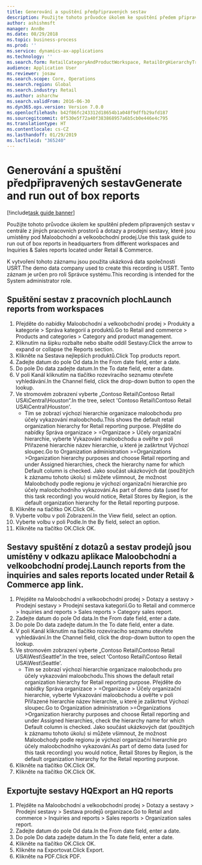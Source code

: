 ```yaml
---
title: Generování a spuštění předpřipravených sestav
description: Použijte tohoto průvodce úkolem ke spuštění předem připravených sestav v centrále z jiných pracovních prostorů a dotazy a prodejní sestavy, které jsou umístěny pod Maloobchodní a velkoobchodní prodej.
author: ashishmsft
manager: AnnBe
ms.date: 08/29/2018
ms.topic: business-process
ms.prod: ''
ms.service: dynamics-ax-applications
ms.technology: ''
ms.search.form: RetailCategoryAndProductWorkspace, RetailOrgHierarchyTreeLookup, SrsReportViewerForm
audience: Application User
ms.reviewer: josaw
ms.search.scope: Core, Operations
ms.search.region: Global
ms.search.industry: Retail
ms.author: asharchw
ms.search.validFrom: 2016-06-30
ms.dyn365.ops.version: Version 7.0.0
ms.openlocfilehash: b42f86fc243312d18654b1a048f9dffb29afd187
ms.sourcegitcommit: 0f530e5f72a40f383868957a6b5cb0e446e4c795
ms.translationtype: HT
ms.contentlocale: cs-CZ
ms.lasthandoff: 01/29/2019
ms.locfileid: "365240"
---
```

# <a name="generate-and-run-out-of-box-reports"></a><span data-ttu-id="55c99-103">Generování a spuštění předpřipravených sestav</span><span class="sxs-lookup"><span data-stu-id="55c99-103">Generate and run out of box reports</span></span>

[!include[task guide banner](../includes/task-guide-banner.md)]

<span data-ttu-id="55c99-104">Použijte tohoto průvodce úkolem ke spuštění předem připravených sestav v centrále z jiných pracovních prostorů a dotazy a prodejní sestavy, které jsou umístěny pod Maloobchodní a velkoobchodní prodej.</span><span class="sxs-lookup"><span data-stu-id="55c99-104">Use this task guide to run out of box reports in headquarters from different workspaces and Inquiries & Sales reports located under Retail & Commerce.</span></span>



<span data-ttu-id="55c99-105">K vytvoření tohoto záznamu jsou použita ukázková data společnosti USRT.</span><span class="sxs-lookup"><span data-stu-id="55c99-105">The demo data company used to create this recording is USRT.</span></span> <span data-ttu-id="55c99-106">Tento záznam je určen pro roli Správce systému.</span><span class="sxs-lookup"><span data-stu-id="55c99-106">This recording is intended for the System administrator role.</span></span>


## <a name="launch-reports-from-workspaces"></a><span data-ttu-id="55c99-107">Spuštění sestav z pracovních ploch</span><span class="sxs-lookup"><span data-stu-id="55c99-107">Launch reports from workspaces</span></span>
1. <span data-ttu-id="55c99-108">Přejděte do nabídky Maloobchodní a velkoobchodní prodej > Produkty a kategorie > Správa kategorií a produktů.</span><span class="sxs-lookup"><span data-stu-id="55c99-108">Go to Retail and commerce > Products and categories > Category and product management.</span></span>
2. <span data-ttu-id="55c99-109">Kliknutím na šipku rozbalte nebo sbalte oddíl Sestavy.</span><span class="sxs-lookup"><span data-stu-id="55c99-109">Click the arrow to expand or collapse the Reports section.</span></span>
3. <span data-ttu-id="55c99-110">Klikněte na Sestava nejlepších produktů.</span><span class="sxs-lookup"><span data-stu-id="55c99-110">Click Top products report.</span></span>
4. <span data-ttu-id="55c99-111">Zadejte datum do pole Od data.</span><span class="sxs-lookup"><span data-stu-id="55c99-111">In the From date field, enter a date.</span></span>
5. <span data-ttu-id="55c99-112">Do pole Do data zadejte datum.</span><span class="sxs-lookup"><span data-stu-id="55c99-112">In the To date field, enter a date.</span></span>
6. <span data-ttu-id="55c99-113">V poli Kanál kliknutím na tlačítko rozevíracího seznamu otevřete vyhledávání.</span><span class="sxs-lookup"><span data-stu-id="55c99-113">In the Channel field, click the drop-down button to open the lookup.</span></span>
7. <span data-ttu-id="55c99-114">Ve stromovém zobrazení vyberte „Contoso Retail\Contoso Retail USA\Central\Houston“.</span><span class="sxs-lookup"><span data-stu-id="55c99-114">In the tree, select 'Contoso Retail\Contoso Retail USA\Central\Houston'.</span></span>
    * <span data-ttu-id="55c99-115">Tím se zobrazí výchozí hierarchie organizace maloobchodu pro účely vykazování maloobchodu.</span><span class="sxs-lookup"><span data-stu-id="55c99-115">This shows the default retail organization hierarchy for Retail reporting purpose.</span></span>   <span data-ttu-id="55c99-116">Přejděte do nabídky Správa organizace > Organizace > Účely organizační hierarchie, vyberte Vykazování maloobchodu a ověřte v poli Přiřazené hierarchie název hierarchie, u které je zaškrtnut Výchozí sloupec.</span><span class="sxs-lookup"><span data-stu-id="55c99-116">Go to Organization administration >Organizations >Organization hierarchy purposes and choose Retail reporting and under Assigned hierarchies, check the hierarchy name for which Default column is checked.</span></span>      <span data-ttu-id="55c99-117">Jako součást ukázkových dat (použitých k záznamu tohoto úkolu) si můžete všimnout, že možnost Maloobchody podle regionu je výchozí organizační hierarchie pro účely maloobchodního vykazování.</span><span class="sxs-lookup"><span data-stu-id="55c99-117">As part of demo data (used for this task recording) you would notice, Retail Stores by Region, is the default organization hierarchy for the Retail reporting purpose.</span></span>     
8. <span data-ttu-id="55c99-118">Klikněte na tlačítko OK.</span><span class="sxs-lookup"><span data-stu-id="55c99-118">Click OK.</span></span>
9. <span data-ttu-id="55c99-119">Vyberte volbu v poli Zobrazení.</span><span class="sxs-lookup"><span data-stu-id="55c99-119">In the View field, select an option.</span></span>
10. <span data-ttu-id="55c99-120">Vyberte volbu v poli Podle.</span><span class="sxs-lookup"><span data-stu-id="55c99-120">In the By field, select an option.</span></span>
11. <span data-ttu-id="55c99-121">Klikněte na tlačítko OK.</span><span class="sxs-lookup"><span data-stu-id="55c99-121">Click OK.</span></span>

## <a name="launch-reports-from-the-inquiries-and-sales-reports-located-under-retail--commerce-app-link"></a><span data-ttu-id="55c99-122">Sestavy spuštění z dotazů a sestav prodejů jsou umístěny v odkazu aplikace Maloobchodní a velkoobchodní prodej.</span><span class="sxs-lookup"><span data-stu-id="55c99-122">Launch reports from the inquiries and sales reports located under Retail & Commerce app link.</span></span>
1. <span data-ttu-id="55c99-123">Přejděte na Maloobchodní a velkoobchodní prodej > Dotazy a sestavy > Prodejní sestavy > Prodejní sestava kategorií.</span><span class="sxs-lookup"><span data-stu-id="55c99-123">Go to Retail and commerce > Inquiries and reports > Sales reports > Category sales report.</span></span>
2. <span data-ttu-id="55c99-124">Zadejte datum do pole Od data.</span><span class="sxs-lookup"><span data-stu-id="55c99-124">In the From date field, enter a date.</span></span>
3. <span data-ttu-id="55c99-125">Do pole Do data zadejte datum.</span><span class="sxs-lookup"><span data-stu-id="55c99-125">In the To date field, enter a date.</span></span>
4. <span data-ttu-id="55c99-126">V poli Kanál kliknutím na tlačítko rozevíracího seznamu otevřete vyhledávání.</span><span class="sxs-lookup"><span data-stu-id="55c99-126">In the Channel field, click the drop-down button to open the lookup.</span></span>
5. <span data-ttu-id="55c99-127">Ve stromovém zobrazení vyberte „Contoso Retail\Contoso Retail USA\West\Seattle“.</span><span class="sxs-lookup"><span data-stu-id="55c99-127">In the tree, select 'Contoso Retail\Contoso Retail USA\West\Seattle'.</span></span>
    * <span data-ttu-id="55c99-128">Tím se zobrazí výchozí hierarchie organizace maloobchodu pro účely vykazování maloobchodu.</span><span class="sxs-lookup"><span data-stu-id="55c99-128">This shows the default retail organization hierarchy for Retail reporting purpose.</span></span>   <span data-ttu-id="55c99-129">Přejděte do nabídky Správa organizace > Organizace > Účely organizační hierarchie, vyberte Vykazování maloobchodu a ověřte v poli Přiřazené hierarchie název hierarchie, u které je zaškrtnut Výchozí sloupec.</span><span class="sxs-lookup"><span data-stu-id="55c99-129">Go to Organization administration >Organizations >Organization hierarchy purposes and choose Retail reporting and under Assigned hierarchies, check the hierarchy name for which Default column is checked.</span></span>      <span data-ttu-id="55c99-130">Jako součást ukázkových dat (použitých k záznamu tohoto úkolu) si můžete všimnout, že možnost Maloobchody podle regionu je výchozí organizační hierarchie pro účely maloobchodního vykazování.</span><span class="sxs-lookup"><span data-stu-id="55c99-130">As part of demo data (used for this task recording) you would notice, Retail Stores by Region, is the default organization hierarchy for the Retail reporting purpose.</span></span>     
6. <span data-ttu-id="55c99-131">Klikněte na tlačítko OK.</span><span class="sxs-lookup"><span data-stu-id="55c99-131">Click OK.</span></span>
7. <span data-ttu-id="55c99-132">Klikněte na tlačítko OK.</span><span class="sxs-lookup"><span data-stu-id="55c99-132">Click OK.</span></span>

## <a name="export-an-hq-reports"></a><span data-ttu-id="55c99-133">Exportujte sestavy HQ</span><span class="sxs-lookup"><span data-stu-id="55c99-133">Export an HQ reports</span></span>
1. <span data-ttu-id="55c99-134">Přejděte na Maloobchodní a velkoobchodní prodej > Dotazy a sestavy > Prodejní sestavy > Sestava prodejů organizace.</span><span class="sxs-lookup"><span data-stu-id="55c99-134">Go to Retail and commerce > Inquiries and reports > Sales reports > Organization sales report.</span></span>
2. <span data-ttu-id="55c99-135">Zadejte datum do pole Od data.</span><span class="sxs-lookup"><span data-stu-id="55c99-135">In the From date field, enter a date.</span></span>
3. <span data-ttu-id="55c99-136">Do pole Do data zadejte datum.</span><span class="sxs-lookup"><span data-stu-id="55c99-136">In the To date field, enter a date.</span></span>
4. <span data-ttu-id="55c99-137">Klikněte na tlačítko OK.</span><span class="sxs-lookup"><span data-stu-id="55c99-137">Click OK.</span></span>
5. <span data-ttu-id="55c99-138">Klikněte na Exportovat.</span><span class="sxs-lookup"><span data-stu-id="55c99-138">Click Export.</span></span>
6. <span data-ttu-id="55c99-139">Klikněte na PDF.</span><span class="sxs-lookup"><span data-stu-id="55c99-139">Click PDF.</span></span>

